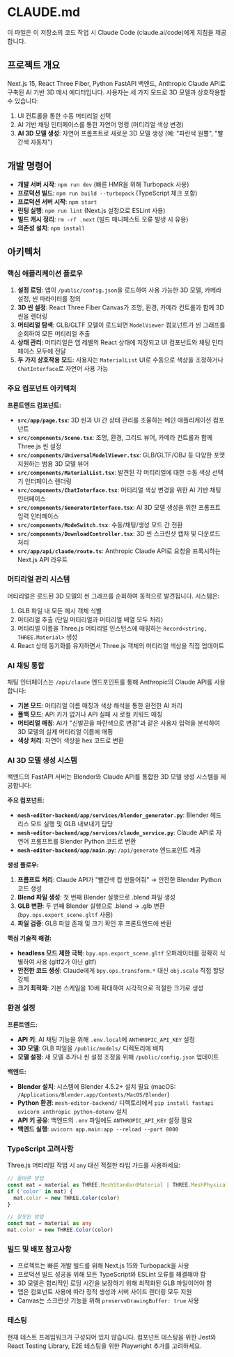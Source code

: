 # CLAUDE.md

이 파일은 이 저장소의 코드 작업 시 Claude Code (claude.ai/code)에게 지침을 제공합니다.

## 프로젝트 개요

Next.js 15, React Three Fiber, Python FastAPI 백엔드, Anthropic Claude API로 구축된 AI 기반 3D 메시 에디터입니다. 사용자는 세 가지 모드로 3D 모델과 상호작용할 수 있습니다: 
1. UI 컨트롤을 통한 수동 머티리얼 선택
2. AI 기반 채팅 인터페이스를 통한 자연어 명령 (머티리얼 색상 변경)
3. **AI 3D 모델 생성**: 자연어 프롬프트로 새로운 3D 모델 생성 (예: "파란색 원뿔", "빨간색 자동차")

## 개발 명령어

- **개발 서버 시작**: `npm run dev` (빠른 HMR을 위해 Turbopack 사용)
- **프로덕션 빌드**: `npm run build --turbopack` (TypeScript 체크 포함)
- **프로덕션 서버 시작**: `npm start`
- **린팅 실행**: `npm run lint` (Next.js 설정으로 ESLint 사용)
- **빌드 캐시 정리**: `rm -rf .next` (빌드 매니페스트 오류 발생 시 유용)
- **의존성 설치**: `npm install`

## 아키텍처

### 핵심 애플리케이션 플로우

1. **설정 로딩**: 앱이 `/public/config.json`을 로드하여 사용 가능한 3D 모델, 카메라 설정, 씬 파라미터를 정의
2. **3D 씬 설정**: React Three Fiber Canvas가 조명, 환경, 카메라 컨트롤과 함께 3D 씬을 렌더링
3. **머티리얼 탐색**: GLB/GLTF 모델이 로드되면 `ModelViewer` 컴포넌트가 씬 그래프를 순회하여 모든 머티리얼 추출
4. **상태 관리**: 머티리얼은 앱 레벨의 React 상태에 저장되고 UI 컴포넌트와 채팅 인터페이스 모두에 전달
5. **두 가지 상호작용 모드**: 사용자는 `MaterialList` UI로 수동으로 색상을 조정하거나 `ChatInterface`로 자연어 사용 가능

### 주요 컴포넌트 아키텍처

**프론트엔드 컴포넌트:**
- **`src/app/page.tsx`**: 3D 씬과 UI 간 상태 관리를 조율하는 메인 애플리케이션 컴포넌트
- **`src/components/Scene.tsx`**: 조명, 환경, 그리드 뷰어, 카메라 컨트롤과 함께 Three.js 씬 설정
- **`src/components/UniversalModelViewer.tsx`**: GLB/GLTF/OBJ 등 다양한 포맷 지원하는 범용 3D 모델 뷰어
- **`src/components/MaterialList.tsx`**: 발견된 각 머티리얼에 대한 수동 색상 선택기 인터페이스 렌더링
- **`src/components/ChatInterface.tsx`**: 머티리얼 색상 변경을 위한 AI 기반 채팅 인터페이스
- **`src/components/GeneratorInterface.tsx`**: AI 3D 모델 생성을 위한 프롬프트 입력 인터페이스
- **`src/components/ModeSwitch.tsx`**: 수동/채팅/생성 모드 간 전환
- **`src/components/DownloadController.tsx`**: 3D 씬 스크린샷 캡처 및 다운로드 처리
- **`src/app/api/claude/route.ts`**: Anthropic Claude API로 요청을 프록시하는 Next.js API 라우트

### 머티리얼 관리 시스템

머티리얼은 로드된 3D 모델의 씬 그래프를 순회하여 동적으로 발견됩니다. 시스템은:

1. GLB 파일 내 모든 메시 객체 식별
2. 머티리얼 추출 (단일 머티리얼과 머티리얼 배열 모두 처리)
3. 머티리얼 이름을 Three.js 머티리얼 인스턴스에 매핑하는 `Record<string, THREE.Material>` 생성
4. React 상태 동기화를 유지하면서 Three.js 객체의 머티리얼 색상을 직접 업데이트

### AI 채팅 통합

채팅 인터페이스는 `/api/claude` 엔드포인트를 통해 Anthropic의 Claude API를 사용합니다:

- **기본 모드**: 머티리얼 이름 매칭과 색상 해석을 통한 완전한 AI 처리
- **폴백 모드**: API 키가 없거나 API 실패 시 로컬 키워드 매칭
- **머티리얼 매칭**: AI가 "신발끈을 파란색으로 변경"과 같은 사용자 입력을 분석하여 3D 모델의 실제 머티리얼 이름에 매핑
- **색상 처리**: 자연어 색상을 hex 코드로 변환

### AI 3D 모델 생성 시스템

백엔드의 FastAPI 서버는 Blender와 Claude API를 통합한 3D 모델 생성 시스템을 제공합니다:

**주요 컴포넌트:**
- **`mesh-editor-backend/app/services/blender_generator.py`**: Blender 헤드리스 모드 실행 및 GLB 내보내기 담당
- **`mesh-editor-backend/app/services/claude_service.py`**: Claude API로 자연어 프롬프트를 Blender Python 코드로 변환
- **`mesh-editor-backend/app/main.py`**: `/api/generate` 엔드포인트 제공

**생성 플로우:**
1. **프롬프트 처리**: Claude API가 "빨간색 컵 만들어줘" → 안전한 Blender Python 코드 생성
2. **Blend 파일 생성**: 첫 번째 Blender 실행으로 .blend 파일 생성
3. **GLB 변환**: 두 번째 Blender 실행으로 .blend → .glb 변환 (`bpy.ops.export_scene.gltf` 사용)
4. **파일 검증**: GLB 파일 존재 및 크기 확인 후 프론트엔드에 반환

**핵심 기술적 해결:**
- **headless 모드 제한 극복**: `bpy.ops.export_scene.gltf` 오퍼레이터를 정확히 식별하여 사용 (gltf2가 아닌 gltf)
- **안전한 코드 생성**: Claude에게 `bpy.ops.transform.*` 대신 `obj.scale` 직접 할당 강제
- **크기 최적화**: 기본 스케일을 10배 확대하여 시각적으로 적절한 크기로 생성

### 환경 설정

**프론트엔드:**
- **API 키**: AI 채팅 기능을 위해 `.env.local`에 `ANTHROPIC_API_KEY` 설정
- **3D 모델**: GLB 파일을 `/public/models/` 디렉토리에 배치
- **모델 설정**: 새 모델 추가나 씬 설정 조정을 위해 `/public/config.json` 업데이트

**백엔드:**
- **Blender 설치**: 시스템에 Blender 4.5.2+ 설치 필요 (macOS: `/Applications/Blender.app/Contents/MacOS/Blender`)
- **Python 환경**: `mesh-editor-backend/` 디렉토리에서 `pip install fastapi uvicorn anthropic python-dotenv` 설치
- **API 키 공유**: 백엔드의 `.env` 파일에도 `ANTHROPIC_API_KEY` 설정 필요
- **백엔드 실행**: `uvicorn app.main:app --reload --port 8000`

### TypeScript 고려사항

Three.js 머티리얼 작업 시 `any` 대신 적절한 타입 가드를 사용하세요:
```typescript
// 올바른 방법
const mat = material as THREE.MeshStandardMaterial | THREE.MeshPhysicalMaterial | THREE.MeshBasicMaterial
if ('color' in mat) {
  mat.color = new THREE.Color(color)
}

// 잘못된 방법
const mat = material as any
mat.color = new THREE.Color(color)
```

### 빌드 및 배포 참고사항

- 프로젝트는 빠른 개발 빌드를 위해 Next.js 15와 Turbopack을 사용
- 프로덕션 빌드 성공을 위해 모든 TypeScript와 ESLint 오류를 해결해야 함
- 3D 모델은 합리적인 로딩 시간을 보장하기 위해 최적화된 GLB 파일이어야 함
- 앱은 컴포넌트 사용에 따라 정적 생성과 서버 사이드 렌더링 모두 지원
- Canvas는 스크린샷 기능을 위해 `preserveDrawingBuffer: true` 사용

### 테스팅

현재 테스트 프레임워크가 구성되어 있지 않습니다. 컴포넌트 테스팅을 위한 Jest와 React Testing Library, E2E 테스팅을 위한 Playwright 추가를 고려하세요.